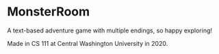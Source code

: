 # MonsterRoom
A text-based adventure game with multiple endings, so happy exploring!

Made in CS 111 at Central Washington University in 2020.
